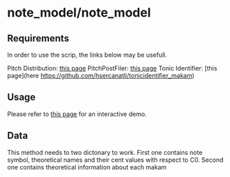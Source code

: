 note_model/note_model
==========
Requirements
-------------
In order to use the scrip, the links below may be usefull.

Pitch Distribution: [this page](https://github.com/hsercanatli/tonicidentifier_makam/blob/master/tonicidentifier/PitchDistribution.py)
PitchPostFiler: [this page](https://github.com/hsercanatli/pitch-post-filter)
Tonic Identifier: [this page](here https://github.com/hsercanatli/tonicidentifier_makam)

Usage
-----
Please refer to [this page](https://github.com/miracatici/note_model/blob/master/demo.ipynb) for an interactive demo.

Data
----
This method needs to two dictonary to work. First one contains note symbol, theoretical names and their cent values with respect to C0. Second one contains theoretical information about each makam
